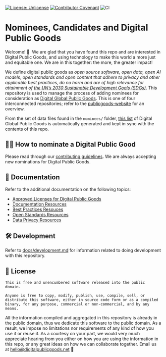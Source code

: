 [![License: Unlicense](https://img.shields.io/badge/license-Unlicense-blue.svg)](http://unlicense.org/) [![Contributor Covenant](https://img.shields.io/badge/Contributor%20Covenant-v2.0%20adopted-ff69b4.svg)](code_of_conduct.md) ![CI](https://github.com/unicef/publicgoods-candidates/workflows/CI/badge.svg)


# Nominees, Candidates and Digital Public Goods

Welcome! 👋 &nbsp;We are glad that you have found this repo and are interested in Digital Public Goods, and using technology to make this world  a more just and equitable one. We are in this together: the more, the greater impact!

We define digital public goods as *open source software, open data, open AI models, open standards and open content that adhere to privacy and other applicable best practices, do no harm and are of high relevance for attainment of [the UN’s 2030 Sustainable Development Goals (SDGs)](https://sdgs.un.org/goals)*. This repository is used to manage the process of adding nominees for consideration as [Digital Global Public Goods](https://digitalpublicgoods.net/public-goods/). This is one of four interconnected repositories; refer to the [publicgoods-website](https://github.com/unicef/publicgoods-website) for an overview.

From the set of data files found in the `nominees/` folder, [this list](https://digitalpublicgoods.net/explore/) of Digital Global Public Goods is automatically generated and kept in sync with the contents of this repo.

## 🙋🏽 How to nominate a Digital Public Good

Please read through our [contributing guidelines](/CONTRIBUTING.md). We are always accepting new nominations for Digital Public Goods.

## 📄 Documentation

Refer to the additional documentation on the following topics:
* [Approved Licenses for Digital Public Goods](docs/licenses.md)
* [Documentation Resources](docs/help-center/documentation.md)
* [Best Practices Resouces](docs/help-center/best-practices.md)
* [Open Standards Resources](docs/help-center/open-standards.md)
* [Data Privacy Resources](https://www.dlapiperdataprotection.com/index.html?t=law&c=GH&c2=)

## 🛠 Development

Refer to [docs/development.md](docs/development.md) for information related to doing development with this repository.

## :memo: License

```
This is free and unencumbered software released into the public domain.

Anyone is free to copy, modify, publish, use, compile, sell, or
distribute this software, either in source code form or as a compiled
binary, for any purpose, commercial or non-commercial, and by any
means.
```

All the information compiled and aggregated in this repository is already in the public domain, thus  we dedicate this software to the public domain. As a result, we impose no limitations nor requirements of any kind of how you use it or reuse it. As a courtesy on your part, we would very much appreciate hearing from you either on how you are using the information in this repo, or any great ideas on how we can collaborate together.
Email us at hello@digitalpublicgoods.net 💌

